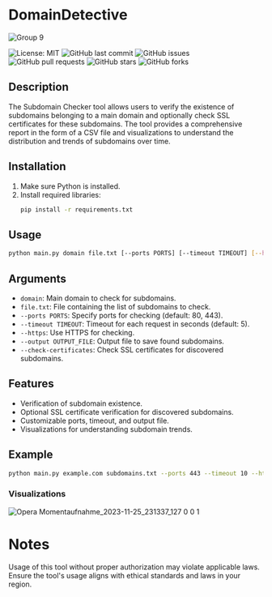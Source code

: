 # DomainDetective
![Group 9](https://github.com/as-squirrel/DomainDetective/assets/114065413/ae7437a3-73f0-4d0b-b270-a7edfd762e14)

![License: MIT](https://img.shields.io/badge/License-MIT-blue.svg)
![GitHub last commit](https://img.shields.io/github/last-commit/as-squirrel/DomainDetective)
![GitHub issues](https://img.shields.io/github/issues/as-squirrel/DomainDetective)
![GitHub pull requests](https://img.shields.io/github/issues-pr/as-squirrel/DomainDetective)
![GitHub stars](https://img.shields.io/github/stars/as-squirrel/DomainDetective)
![GitHub forks](https://img.shields.io/github/forks/as-squirrel/DomainDetective)

## Description
The Subdomain Checker tool allows users to verify the existence of subdomains belonging to a main domain and optionally check SSL certificates for these subdomains. The tool provides a comprehensive report in the form of a CSV file and visualizations to understand the distribution and trends of subdomains over time.

## Installation
1. Make sure Python is installed.
2. Install required libraries:
    ```bash
    pip install -r requirements.txt
    ```

## Usage
```bash
python main.py domain file.txt [--ports PORTS] [--timeout TIMEOUT] [--https] [--output OUTPUT_FILE] [--check-certificates]

```

## Arguments
- `domain`: Main domain to check for subdomains.
- `file.txt`: File containing the list of subdomains to check.
- `--ports PORTS`: Specify ports for checking (default: 80, 443).
- `--timeout TIMEOUT`: Timeout for each request in seconds (default: 5).
- `--https`: Use HTTPS for checking.
- `--output OUTPUT_FILE`: Output file to save found subdomains.
- `--check-certificates`: Check SSL certificates for discovered subdomains.

## Features
- Verification of subdomain existence.
- Optional SSL certificate verification for discovered subdomains.
- Customizable ports, timeout, and output file.
- Visualizations for understanding subdomain trends.


## Example
```bash
python main.py example.com subdomains.txt --ports 443 --timeout 10 --https --output found_subdomains.txt --check-certificates
```
### Visualizations 

![Opera Momentaufnahme_2023-11-25_231337_127 0 0 1](https://github.com/as-squirrel/DomainDetective/assets/114065413/520ece2b-e8b6-4ec9-a327-0f07ff0f8a38)


# Notes
Usage of this tool without proper authorization may violate applicable laws.
Ensure the tool's usage aligns with ethical standards and laws in your region.

